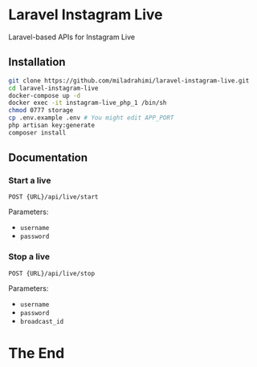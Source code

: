 # Laravel Instagram Live

Laravel-based APIs for Instagram Live

## Installation

```bash
git clone https://github.com/miladrahimi/laravel-instagram-live.git
cd laravel-instagram-live
docker-compose up -d
docker exec -it instagram-live_php_1 /bin/sh
chmod 0777 storage
cp .env.example .env # You might edit APP_PORT
php artisan key:generate
composer install
```

## Documentation

### Start a live

```http request
POST {URL}/api/live/start
```

Parameters:
* `username`
* `password`


### Stop a live

```http request
POST {URL}/api/live/stop
```

Parameters:
* `username`
* `password`
* `broadcast_id`

# The End